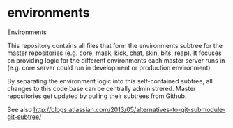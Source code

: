 # environments
Environments

This repository contains all files that form the environments subtree for the master repositories (e.g. core, mask, kick, chat, skin, bits, reap). It focuses on providing logic for the different environments each master server runs in (e.g. core server could run in development or production environment).

By separating the environment logic into this self-contained subtree, all changes to this code base can be centrally administrered. Master repositories get updated by pulling their subtrees from Github.

See also http://blogs.atlassian.com/2013/05/alternatives-to-git-submodule-git-subtree/
